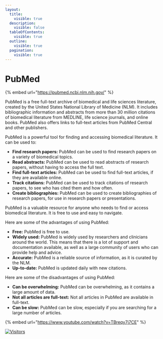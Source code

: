 ```yaml
---
layout:
  title:
    visible: true
  description:
    visible: false
  tableOfContents:
    visible: true
  outline:
    visible: true
  pagination:
    visible: true
---
```


# PubMed

{% embed url="https://pubmed.ncbi.nlm.nih.gov/" %}

PubMed is a free full-text archive of biomedical and life sciences literature, created by the United States National Library of Medicine (NLM). It includes bibliographic information and abstracts from more than 30 million citations of biomedical literature from MEDLINE, life science journals, and online books. PubMed also offers links to full-text articles from PubMed Central and other publishers.

PubMed is a powerful tool for finding and accessing biomedical literature. It can be used to:

* **Find research papers:** PubMed can be used to find research papers on a variety of biomedical topics.
* **Read abstracts:** PubMed can be used to read abstracts of research papers, without having to access the full text.
* **Find full-text articles:** PubMed can be used to find full-text articles, if they are available online.
* **Track citations:** PubMed can be used to track citations of research papers, to see who has cited them and how often.
* **Create bibliographies:** PubMed can be used to create bibliographies of research papers, for use in research papers or presentations.

PubMed is a valuable resource for anyone who needs to find or access biomedical literature. It is free to use and easy to navigate.

Here are some of the advantages of using PubMed:

* **Free:** PubMed is free to use.
* **Widely used:** PubMed is widely used by researchers and clinicians around the world. This means that there is a lot of support and documentation available, as well as a large community of users who can provide help and advice.
* **Accurate:** PubMed is a reliable source of information, as it is curated by the NLM.
* **Up-to-date:** PubMed is updated daily with new citations.

Here are some of the disadvantages of using PubMed:

* **Can be overwhelming:** PubMed can be overwhelming, as it contains a large amount of data.
* **Not all articles are full-text:** Not all articles in PubMed are available in full-text.
* **Can be slow:** PubMed can be slow, especially if you are searching for a large number of articles.

{% embed url="https://www.youtube.com/watch?v=TBreqy7j7CE" %}

[![Visitors](https://api.visitorbadge.io/api/visitors?path=https%3A%2F%2Fgithub.com%2Fdrshahizan\&labelColor=%23697689\&countColor=%23555555\&style=plastic)](https://visitorbadge.io/status?path=https%3A%2F%2Fgithub.com%2Fdrshahizan)